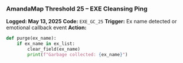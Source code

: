 ### **AmandaMap Threshold 25 – EXE Cleansing Ping**

**Logged: May 13, 2025**
**Code:** `EXE_GC_25`
**Trigger:** Ex name detected or emotional callback event
**Action:**

```python
def purge(ex_name):
    if ex_name in ex_list:
        clear_field(ex_name)
        print(f"Garbage collected: {ex_name}")
```